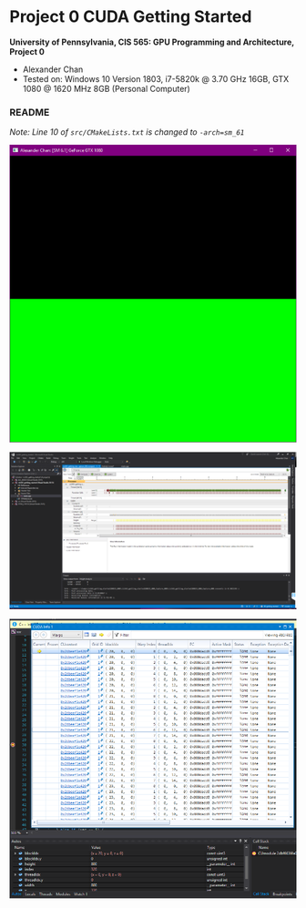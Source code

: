 Project 0 CUDA Getting Started
====================

**University of Pennsylvania, CIS 565: GPU Programming and Architecture, Project 0**

* Alexander Chan
* Tested on: Windows 10 Version 1803, i7-5820k @ 3.70 GHz 16GB, GTX 1080 @ 1620 MHz 8GB (Personal Computer)

### README

*Note: Line 10 of `src/CMakeLists.txt` is changed to `-arch=sm_61`*

![](images/window.png)

![](images/timeline.png)

![](images/warp.PNG)